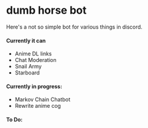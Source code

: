 # dumb horse bot

Here's a not so simple bot for various things in discord.

#### Currently it can
* Anime DL links
* Chat Moderation
* Snail Army
* Starboard
  
#### Currently in progress:
* Markov Chain Chatbot
* Rewrite anime cog

#### To Do:

